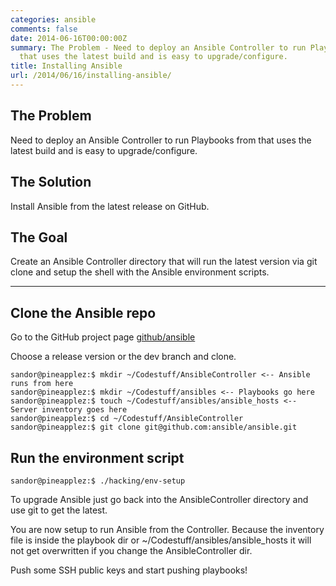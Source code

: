 ```yaml
---
categories: ansible
comments: false
date: 2014-06-16T00:00:00Z
summary: The Problem - Need to deploy an Ansible Controller to run Playbooks from
  that uses the latest build and is easy to upgrade/configure.
title: Installing Ansible
url: /2014/06/16/installing-ansible/
---
```


## The Problem
Need to deploy an Ansible Controller to run Playbooks from that uses the latest build and is easy to upgrade/configure.  

## The Solution
Install Ansible from the latest release on GitHub.

## The Goal
Create an Ansible Controller directory that will run the latest version via git clone and setup the shell with the Ansible environment scripts.



---

## Clone the Ansible repo
Go to the GitHub project page [github/ansible](https://github.com/ansible/ansible)

Choose a release version or the dev branch and clone.

~~~
sandor@pineapplez:$ mkdir ~/Codestuff/AnsibleController <-- Ansible runs from here
sandor@pineapplez:$ mkdir ~/Codestuff/ansibles <-- Playbooks go here
sandor@pineapplez:$ touch ~/Codestuff/ansibles/ansible_hosts <-- Server inventory goes here
sandor@pineapplez:$ cd ~/Codestuff/AnsibleController
sandor@pineapplez:$ git clone git@github.com:ansible/ansible.git
~~~

## Run the environment script

~~~
sandor@pineapplez:$ ./hacking/env-setup
~~~

To upgrade Ansible just go back into the AnsibleController directory and use git to get the latest.

You are now setup to run Ansible from the Controller.  Because the inventory file is inside the playbook dir or ~/Codestuff/ansibles/ansible_hosts it will not get overwritten if you change the AnsibleController dir.

Push some SSH public keys and start pushing playbooks!

